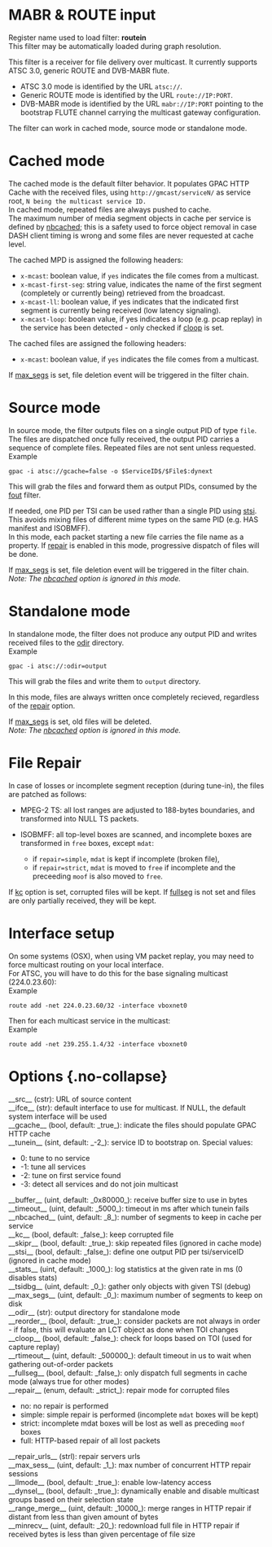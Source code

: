 <!-- automatically generated - do not edit, patch gpac/applications/gpac/gpac.c -->

# MABR & ROUTE input  
  
Register name used to load filter: __routein__  
This filter may be automatically loaded during graph resolution.  
  
This filter is a receiver for file delivery over multicast. It currently supports ATSC 3.0, generic ROUTE and DVB-MABR flute.  

- ATSC 3.0 mode is identified by the URL `atsc://`.  
- Generic ROUTE mode is identified by the URL `route://IP:PORT`.  
- DVB-MABR mode is identified by the URL `mabr://IP:PORT` pointing to the bootstrap FLUTE channel carrying the multicast gateway configuration.  

  
The filter can work in cached mode, source mode or standalone mode.  

# Cached mode  
  
The cached mode is the default filter behavior. It populates GPAC HTTP Cache with the received files, using `http://gmcast/serviceN/` as service root, `N being the multicast service ID.`  
In cached mode, repeated files are always pushed to cache.  
The maximum number of media segment objects in cache per service is defined by [nbcached](#nbcached); this is a safety used to force object removal in case DASH client timing is wrong and some files are never requested at cache level.  
    
The cached MPD is assigned the following headers:  

- `x-mcast`: boolean value, if `yes` indicates the file comes from a multicast.  
- `x-mcast-first-seg`: string value, indicates the name of the first segment (completely or currently being) retrieved from the broadcast.  
- `x-mcast-ll`: boolean value, if yes indicates that the indicated first segment is currently being received (low latency signaling).  
- `x-mcast-loop`: boolean value, if yes indicates a loop (e.g. pcap replay) in the service has been detected - only checked if [cloop](#cloop) is set.  

    
The cached files are assigned the following headers:  

- `x-mcast`: boolean value, if `yes` indicates the file comes from a multicast.  

  
If [max_segs](#max_segs) is set, file deletion event will be triggered in the filter chain.  
  
# Source mode  
  
In source mode, the filter outputs files on a single output PID of type `file`. The files are dispatched once fully received, the output PID carries a sequence of complete files. Repeated files are not sent unless requested.  
Example
```
gpac -i atsc://gcache=false -o $ServiceID$/$File$:dynext
```
  
This will grab the files and forward them as output PIDs, consumed by the [fout](fout) filter.  
  
If needed, one PID per TSI can be used rather than a single PID using [stsi](#stsi). This avoids mixing files of different mime types on the same PID (e.g. HAS manifest and ISOBMFF).  
In this mode, each packet starting a new file carries the file name as a property. If [repair](#repair) is enabled in this mode, progressive dispatch of files will be done.  
  
If [max_segs](#max_segs) is set, file deletion event will be triggered in the filter chain.  
_Note: The [nbcached](#nbcached) option is ignored in this mode._  
  
# Standalone mode  
  
In standalone mode, the filter does not produce any output PID and writes received files to the [odir](#odir) directory.  
Example
```
gpac -i atsc://:odir=output
```
  
This will grab the files and write them to `output` directory.  
  
In this mode, files are always written once completely recieved, regardless of the [repair](#repair) option.  
  
If [max_segs](#max_segs) is set, old files will be deleted.  
_Note: The [nbcached](#nbcached) option is ignored in this mode._  
  
# File Repair  
  
In case of losses or incomplete segment reception (during tune-in), the files are patched as follows:  

- MPEG-2 TS: all lost ranges are adjusted to 188-bytes boundaries, and transformed into NULL TS packets.  
- ISOBMFF: all top-level boxes are scanned, and incomplete boxes are transformed in `free` boxes, except `mdat`:  

    - if `repair=simple`, `mdat` is kept if incomplete (broken file),  
    - if `repair=strict`, `mdat` is moved to `free` if incomplete and the preceeding `moof` is also moved to `free`.  

  
If [kc](#kc) option is set, corrupted files will be kept. If [fullseg](#fullseg) is not set and files are only partially received, they will be kept.  
  
# Interface setup  
  
On some systems (OSX), when using VM packet replay, you may need to force multicast routing on your local interface.  
For ATSC, you will have to do this for the base signaling multicast (224.0.23.60):  
Example
```
route add -net 224.0.23.60/32 -interface vboxnet0
```
  
Then for each multicast service in the multicast:  
Example
```
route add -net 239.255.1.4/32 -interface vboxnet0
```
  
  

# Options  {.no-collapse}  
  
<div markdown class="option">  
<a id="src" data-level="basic">__src__</a> (cstr): URL of source content  
</div>  
<div markdown class="option">  
<a id="ifce">__ifce__</a> (str): default interface to use for multicast. If NULL, the default system interface will be used  
</div>  
<div markdown class="option">  
<a id="gcache">__gcache__</a> (bool, default: _true_): indicate the files should populate GPAC HTTP cache  
</div>  
<div markdown class="option">  
<a id="tunein" data-level="basic">__tunein__</a> (sint, default: _-2_): service ID to bootstrap on. Special values:  

- 0: tune to no service  
- -1: tune all services  
- -2: tune on first service found  
- -3: detect all services and do not join multicast  
</div>  
  
<div markdown class="option">  
<a id="buffer">__buffer__</a> (uint, default: _0x80000_): receive buffer size to use in bytes  
</div>  
<div markdown class="option">  
<a id="timeout" data-level="basic">__timeout__</a> (uint, default: _5000_): timeout in ms after which tunein fails  
</div>  
<div markdown class="option">  
<a id="nbcached">__nbcached__</a> (uint, default: _8_): number of segments to keep in cache per service  
</div>  
<div markdown class="option">  
<a id="kc">__kc__</a> (bool, default: _false_): keep corrupted file  
</div>  
<div markdown class="option">  
<a id="skipr">__skipr__</a> (bool, default: _true_): skip repeated files (ignored in cache mode)  
</div>  
<div markdown class="option">  
<a id="stsi">__stsi__</a> (bool, default: _false_): define one output PID per tsi/serviceID (ignored in cache mode)  
</div>  
<div markdown class="option">  
<a id="stats">__stats__</a> (uint, default: _1000_): log statistics at the given rate in ms (0 disables stats)  
</div>  
<div markdown class="option">  
<a id="tsidbg">__tsidbg__</a> (uint, default: _0_): gather only objects with given TSI (debug)  
</div>  
<div markdown class="option">  
<a id="max_segs">__max_segs__</a> (uint, default: _0_): maximum number of segments to keep on disk  
</div>  
<div markdown class="option">  
<a id="odir">__odir__</a> (str): output directory for standalone mode  
</div>  
<div markdown class="option">  
<a id="reorder">__reorder__</a> (bool, default: _true_): consider packets are not always in order - if false, this will evaluate an LCT object as done when TOI changes  
</div>  
<div markdown class="option">  
<a id="cloop" data-level="basic">__cloop__</a> (bool, default: _false_): check for loops based on TOI (used for capture replay)  
</div>  
<div markdown class="option">  
<a id="rtimeout">__rtimeout__</a> (uint, default: _500000_): default timeout in us to wait when gathering out-of-order packets  
</div>  
<div markdown class="option">  
<a id="fullseg">__fullseg__</a> (bool, default: _false_): only dispatch full segments in cache mode (always true for other modes)  
</div>  
<div markdown class="option">  
<a id="repair">__repair__</a> (enum, default: _strict_): repair mode for corrupted files  

- no: no repair is performed  
- simple: simple repair is performed (incomplete `mdat` boxes will be kept)  
- strict: incomplete mdat boxes will be lost as well as preceding `moof` boxes  
- full: HTTP-based repair of all lost packets  
</div>  
  
<div markdown class="option">  
<a id="repair_urls" data-level="basic">__repair_urls__</a> (strl): repair servers urls  
</div>  
<div markdown class="option">  
<a id="max_sess" data-level="basic">__max_sess__</a> (uint, default: _1_): max number of concurrent HTTP repair sessions  
</div>  
<div markdown class="option">  
<a id="llmode" data-level="basic">__llmode__</a> (bool, default: _true_): enable low-latency access  
</div>  
<div markdown class="option">  
<a id="dynsel" data-level="basic">__dynsel__</a> (bool, default: _true_): dynamically enable and disable multicast groups based on their selection state  
</div>  
<div markdown class="option">  
<a id="range_merge" data-level="basic">__range_merge__</a> (uint, default: _10000_): merge ranges in HTTP repair if distant from less than given amount of bytes  
</div>  
<div markdown class="option">  
<a id="minrecv" data-level="basic">__minrecv__</a> (uint, default: _20_): redownload full file in HTTP repair if received bytes is less than given percentage of file size  
</div>  
  
